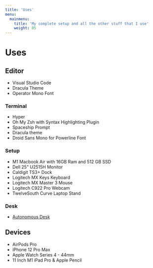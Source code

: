 ```yaml
---
title: 'Uses'
menu:
  mainmenu:
    title: 'My complete setup and all the other stuff that I use'
    weight: 05
---
```


# Uses

## Editor

- Visual Studio Code
- Dracula Theme
- Operator Mono Font

### Terminal

- Hyper
- Oh My Zsh with Syntax Highlighting Plugin
- Spaceship Prompt
- Dracula theme
- Droid Sans Mono for Powerline Font
### Setup

- M1 Macbook Air with 16GB Ram and 512 GB SSD
- Dell 25" U2515H Monitor
- Caldigit TS3+ Dock
- Logitech MX Keys Keyboard
- Logitech MX Master 3 Mouse
- Logitech C922 Pro Webcam
- TwelveSouth Curve Laptop Stand

### Desk

- [Autonomous Desk](https://rb.gy/ppokil)
## Devices

- AirPods Pro
- iPhone 12 Pro Max
- Apple Watch Series 4 - 44mm
- 11 Inch M1 iPad Pro & Apple Pencil
